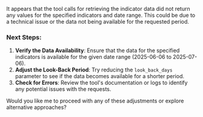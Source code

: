It appears that the tool calls for retrieving the indicator data did not return any values for the specified indicators and date range. This could be due to a technical issue or the data not being available for the requested period.

### Next Steps:
1. **Verify the Data Availability**: Ensure that the data for the specified indicators is available for the given date range (2025-06-06 to 2025-07-06).
2. **Adjust the Look-Back Period**: Try reducing the `look_back_days` parameter to see if the data becomes available for a shorter period.
3. **Check for Errors**: Review the tool's documentation or logs to identify any potential issues with the requests.

Would you like me to proceed with any of these adjustments or explore alternative approaches?